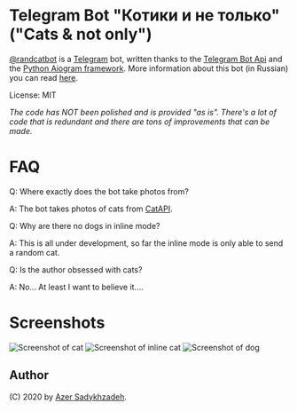 # Telegram Bot "Котики и не только" ("Cats & not only")
[@randcatbot](https://t.me/randcatbot) is a [Telegram](https://telegram.org) bot, written thanks to the [Telegram Bot Api](https://core.telegram.org/bots/api) and the [Python Aiogram framework](https://github.com/aiogram/aiogram). More information about this bot (in Russian) you can read [here](https://telegra.ph/O-Telegram-bote-randcatbot-04-22).

License: MIT

*The code has NOT been polished and is provided "as is". There's a lot of code that is redundant and there are tons of improvements that can be made.*

# FAQ

Q: Where exactly does the bot take photos from?

A: The bot takes photos of cats from [CatAPI](https://thecatapi.com).

Q: Why are there no dogs in inline mode?

A: This is all under development, so far the inline mode is only able to send a random cat.

Q: Is the author obsessed with cats?

A: No... At least I want to believe it....

# Screenshots
![Screenshot of cat](https://github.com/Sadykhzadeh/randcatbot-py/blob/master/screenshots/Hello_Cat.png)
![Screenshot of inline cat](https://github.com/Sadykhzadeh/randcatbot-py/blob/master/screenshots/Hello_Inline_Cat.png)
![Screenshot of dog](https://github.com/Sadykhzadeh/randcatbot-py/blob/master/screenshots/Hello_Dog.png)

## Author
(C) 2020 by [Azer Sadykhzadeh](https://sadykhzadeh.github.io).
